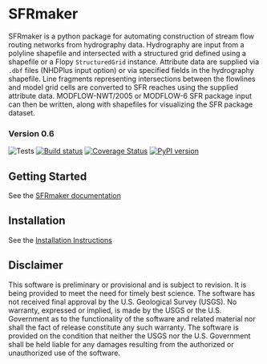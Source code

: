 SFRmaker
===
SFRmaker is a python package for automating construction of stream flow routing networks from hydrography data. Hydrography are input from a polyline shapefile and intersected with a structured grid defined using a shapefile or a Flopy `StructuredGrid` instance. Attribute data are supplied via `.dbf` files (NHDPlus input option) or via specified fields in the hydrography shapefile. Line fragments representing intersections between the flowlines and model grid cells are converted to SFR reaches using the supplied attribute data. MODFLOW-NWT/2005 or MODFLOW-6 SFR package input can then be written, along with shapefiles for visualizing the SFR package dataset.


### Version 0.6

![Tests](https://github.com/aleaf/sfrmaker/workflows/Tests/badge.svg)
[![Build status](https://ci.appveyor.com/api/projects/status/0jk596k6osooyx1p/branch/master?svg=true)](https://ci.appveyor.com/project/aleaf/sfrmaker/branch/master)
[![Coverage Status](https://codecov.io/github/aleaf/SFRmaker/coverage.svg?branch=develop)](https://codecov.io/github/aleaf/SFRmaker/coverage.svg?branch=develop)
[![PyPI version](https://badge.fury.io/py/sfrmaker.svg)](https://badge.fury.io/py/sfrmaker)


Getting Started
----------------------------------------------- 
See the [SFRmaker documentation](https://aleaf.github.io/sfrmaker/index.html)


Installation
-----------------------------------------------
See the [Installation Instructions](https://aleaf.github.io/sfrmaker/latest/installation.html)


Disclaimer
----------

This software is preliminary or provisional and is subject to revision. It is
being provided to meet the need for timely best science. The software has not
received final approval by the U.S. Geological Survey (USGS). No warranty,
expressed or implied, is made by the USGS or the U.S. Government as to the
functionality of the software and related material nor shall the fact of release
constitute any such warranty. The software is provided on the condition that
neither the USGS nor the U.S. Government shall be held liable for any damages
resulting from the authorized or unauthorized use of the software.